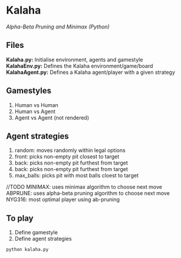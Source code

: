 # Kalaha
<i>Alpha-Beta Pruning and Minimax (Python)</i>

## Files
<b>Kalaha.py:</b> Initialise environment, agents and gamestyle</br>
<b>KalahaEnv.py:</b> Defines the Kalaha environment/game/board</br>
<b>KalahaAgent.py:</b> Defines a Kalaha agent/player with a given strategy</br>

## Gamestyles
1) Human vs Human
2) Human vs Agent
3) Agent vs Agent (not rendered)

## Agent strategies
1) random: moves randomly within legal options
2) front: picks non-empty pit closest to target
3) back: picks non-empty pit furthest from target
4) back: picks non-empty pit furthest from target
5) max_balls: picks pit with most balls cloest to target

//TODO
MINIMAX: uses minimax algorithm to choose next move</br>
ABPRUNE: uses alpha-beta pruning algorithm to choose next move</br>
NYG316: most optimal player using ab-pruning</br>

## To play
1) Define gamestyle
2) Define agent strategies

```bash
python kalaha.py
```
